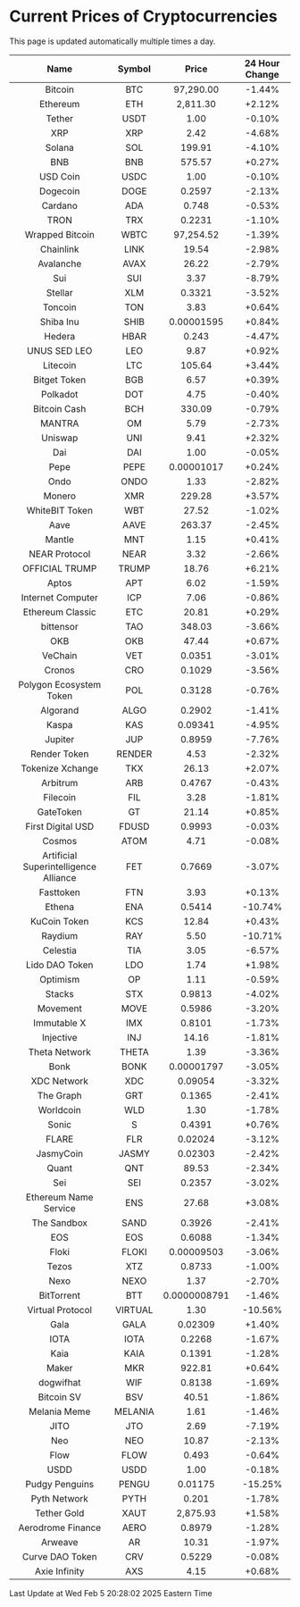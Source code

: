 # Current Prices of Cryptocurrencies
This page is updated automatically multiple times a day.

| Name | Symbol | Price | 24 Hour Change |
| :---: |:---:| :---: | :---: |
| Bitcoin | BTC | 97,290.00 | -1.44% |
| Ethereum | ETH | 2,811.30 | +2.12% |
| Tether | USDT | 1.00 | -0.10% |
| XRP | XRP | 2.42 | -4.68% |
| Solana | SOL | 199.91 | -4.10% |
| BNB | BNB | 575.57 | +0.27% |
| USD Coin | USDC | 1.00 | -0.10% |
| Dogecoin | DOGE | 0.2597 | -2.13% |
| Cardano | ADA | 0.748 | -0.53% |
| TRON | TRX | 0.2231 | -1.10% |
| Wrapped Bitcoin | WBTC | 97,254.52 | -1.39% |
| Chainlink | LINK | 19.54 | -2.98% |
| Avalanche | AVAX | 26.22 | -2.79% |
| Sui | SUI | 3.37 | -8.79% |
| Stellar | XLM | 0.3321 | -3.52% |
| Toncoin | TON | 3.83 | +0.64% |
| Shiba Inu | SHIB | 0.00001595 | +0.84% |
| Hedera | HBAR | 0.243 | -4.47% |
| UNUS SED LEO | LEO | 9.87 | +0.92% |
| Litecoin | LTC | 105.64 | +3.44% |
| Bitget Token | BGB | 6.57 | +0.39% |
| Polkadot | DOT | 4.75 | -0.40% |
| Bitcoin Cash | BCH | 330.09 | -0.79% |
| MANTRA | OM | 5.79 | -2.73% |
| Uniswap | UNI | 9.41 | +2.32% |
| Dai | DAI | 1.00 | -0.05% |
| Pepe | PEPE | 0.00001017 | +0.24% |
| Ondo | ONDO | 1.33 | -2.82% |
| Monero | XMR | 229.28 | +3.57% |
| WhiteBIT Token | WBT | 27.52 | -1.02% |
| Aave | AAVE | 263.37 | -2.45% |
| Mantle | MNT | 1.15 | +0.41% |
| NEAR Protocol | NEAR | 3.32 | -2.66% |
| OFFICIAL TRUMP | TRUMP | 18.76 | +6.21% |
| Aptos | APT | 6.02 | -1.59% |
| Internet Computer | ICP | 7.06 | -0.86% |
| Ethereum Classic | ETC | 20.81 | +0.29% |
| bittensor | TAO | 348.03 | -3.66% |
| OKB | OKB | 47.44 | +0.67% |
| VeChain | VET | 0.0351 | -3.01% |
| Cronos | CRO | 0.1029 | -3.56% |
| Polygon Ecosystem Token | POL | 0.3128 | -0.76% |
| Algorand | ALGO | 0.2902 | -1.41% |
| Kaspa | KAS | 0.09341 | -4.95% |
| Jupiter | JUP | 0.8959 | -7.76% |
| Render Token | RENDER | 4.53 | -2.32% |
| Tokenize Xchange | TKX | 26.13 | +2.07% |
| Arbitrum | ARB | 0.4767 | -0.43% |
| Filecoin | FIL | 3.28 | -1.81% |
| GateToken | GT | 21.14 | +0.85% |
| First Digital USD | FDUSD | 0.9993 | -0.03% |
| Cosmos | ATOM | 4.71 | -0.08% |
| Artificial Superintelligence Alliance | FET | 0.7669 | -3.07% |
| Fasttoken | FTN | 3.93 | +0.13% |
| Ethena | ENA | 0.5414 | -10.74% |
| KuCoin Token | KCS | 12.84 | +0.43% |
| Raydium | RAY | 5.50 | -10.71% |
| Celestia | TIA | 3.05 | -6.57% |
| Lido DAO Token | LDO | 1.74 | +1.98% |
| Optimism | OP | 1.11 | -0.59% |
| Stacks | STX | 0.9813 | -4.02% |
| Movement | MOVE | 0.5986 | -3.20% |
| Immutable X | IMX | 0.8101 | -1.73% |
| Injective | INJ | 14.16 | -1.81% |
| Theta Network | THETA | 1.39 | -3.36% |
| Bonk | BONK | 0.00001797 | -3.05% |
| XDC Network | XDC | 0.09054 | -3.32% |
| The Graph | GRT | 0.1365 | -2.41% |
| Worldcoin | WLD | 1.30 | -1.78% |
| Sonic | S | 0.4391 | +0.76% |
| FLARE | FLR | 0.02024 | -3.12% |
| JasmyCoin | JASMY | 0.02303 | -2.42% |
| Quant | QNT | 89.53 | -2.34% |
| Sei | SEI | 0.2357 | -3.02% |
| Ethereum Name Service | ENS | 27.68 | +3.08% |
| The Sandbox | SAND | 0.3926 | -2.41% |
| EOS | EOS | 0.6088 | -1.34% |
| Floki | FLOKI | 0.00009503 | -3.06% |
| Tezos | XTZ | 0.8733 | -1.00% |
| Nexo | NEXO | 1.37 | -2.70% |
| BitTorrent | BTT | 0.0000008791 | -1.46% |
| Virtual Protocol | VIRTUAL | 1.30 | -10.56% |
| Gala | GALA | 0.02309 | +1.40% |
| IOTA | IOTA | 0.2268 | -1.67% |
| Kaia | KAIA | 0.1391 | -1.28% |
| Maker | MKR | 922.81 | +0.64% |
| dogwifhat | WIF | 0.8138 | -1.69% |
| Bitcoin SV | BSV | 40.51 | -1.86% |
| Melania Meme | MELANIA | 1.61 | -1.46% |
| JITO | JTO | 2.69 | -7.19% |
| Neo | NEO | 10.87 | -2.13% |
| Flow | FLOW | 0.493 | -0.64% |
| USDD | USDD | 1.00 | -0.18% |
| Pudgy Penguins | PENGU | 0.01175 | -15.25% |
| Pyth Network | PYTH | 0.201 | -1.78% |
| Tether Gold | XAUT | 2,875.93 | +1.58% |
| Aerodrome Finance | AERO | 0.8979 | -1.28% |
| Arweave | AR | 10.31 | -1.97% |
| Curve DAO Token | CRV | 0.5229 | -0.08% |
| Axie Infinity | AXS | 4.15 | +0.68% |

Last Update at Wed Feb  5 20:28:02 2025 Eastern Time